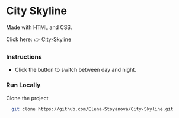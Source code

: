 # City Skyline

Made with HTML and CSS.

Click here: 👉  [City-Skyline](http://htmlpreview.github.io/?https://github.com/Elena-Stoyanova/City-Skyline/blob/main/CitySkyline.html)

### Instructions

- Click the button to switch between day and night.

### Run Locally

Clone the project

```bash
  git clone https://github.com/Elena-Stoyanova/City-Skyline.git
```
